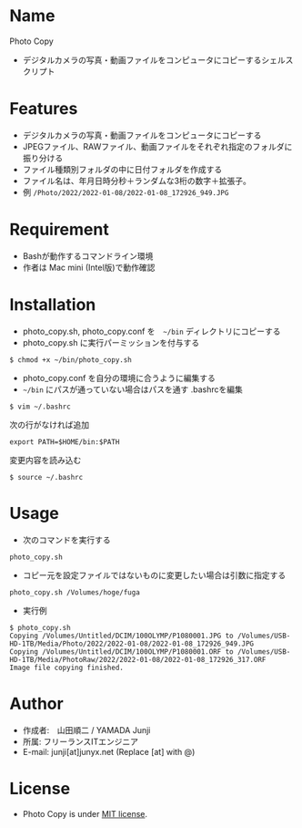 # Name
Photo Copy
- デジタルカメラの写真・動画ファイルをコンピュータにコピーするシェルスクリプト

# Features
- デジタルカメラの写真・動画ファイルをコンピュータにコピーする
- JPEGファイル、RAWファイル、動画ファイルをそれぞれ指定のフォルダに振り分ける
- ファイル種類別フォルダの中に日付フォルダを作成する
- ファイル名は、年月日時分秒＋ランダムな3桁の数字＋拡張子。
- 例 `/Photo/2022/2022-01-08/2022-01-08_172926_949.JPG`

# Requirement
- Bashが動作するコマンドライン環境
- 作者は Mac mini (Intel版)で動作確認

# Installation
- photo_copy.sh, photo_copy.conf を　`~/bin` ディレクトリにコピーする
- photo_copy.sh に実行パーミッションを付与する
```
$ chmod +x ~/bin/photo_copy.sh
```
- photo_copy.conf を自分の環境に合うように編集する
- `~/bin` にパスが通っていない場合はパスを通す
.bashrcを編集
```
$ vim ~/.bashrc
```
次の行がなければ追加
```
export PATH=$HOME/bin:$PATH
```
変更内容を読み込む
```
$ source ~/.bashrc
```

# Usage
- 次のコマンドを実行する
```
photo_copy.sh
```
- コピー元を設定ファイルではないものに変更したい場合は引数に指定する
```
photo_copy.sh /Volumes/hoge/fuga
```
- 実行例
```
$ photo_copy.sh 
Copying /Volumes/Untitled/DCIM/100OLYMP/P1080001.JPG to /Volumes/USB-HD-1TB/Media/Photo/2022/2022-01-08/2022-01-08_172926_949.JPG
Copying /Volumes/Untitled/DCIM/100OLYMP/P1080001.ORF to /Volumes/USB-HD-1TB/Media/PhotoRaw/2022/2022-01-08/2022-01-08_172926_317.ORF
Image file copying finished.
```

# Author
- 作成者:　山田順二 / YAMADA Junji
- 所属: フリーランスITエンジニア
- E-mail: junji[at]junyx.net (Replace [at] with @)

# License
- Photo Copy is under [MIT license](https://en.wikipedia.org/wiki/MIT_License).

